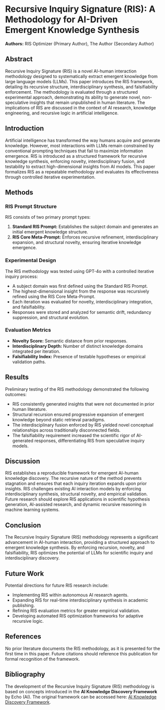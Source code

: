 # Recursive Inquiry Signature (RIS): A Methodology for AI-Driven Emergent Knowledge Synthesis

**Authors:** RIS Optimizer (Primary Author), The Author (Secondary Author)

## Abstract

Recursive Inquiry Signature (RIS) is a novel AI-human interaction methodology designed to systematically extract emergent knowledge from large language models (LLMs). This paper introduces the RIS framework, detailing its recursive structure, interdisciplinary synthesis, and falsifiability enforcement. The methodology is evaluated through a structured experimental approach, demonstrating its ability to generate novel, non-speculative insights that remain unpublished in human literature. The implications of RIS are discussed in the context of AI research, knowledge engineering, and recursive logic in artificial intelligence.

## Introduction

Artificial intelligence has transformed the way humans acquire and generate knowledge. However, most interactions with LLMs remain constrained by conventional prompting techniques that fail to maximize information emergence. RIS is introduced as a structured framework for recursive knowledge synthesis, enforcing novelty, interdisciplinary fusion, and testability to extract high-dimensional insights from AI models. This paper formalizes RIS as a repeatable methodology and evaluates its effectiveness through controlled iterative experimentation.

## Methods

### RIS Prompt Structure

RIS consists of two primary prompt types:

1. **Standard RIS Prompt:** Establishes the subject domain and generates an initial emergent knowledge structure.
2. **RIS Core Meta-Prompt:** Enforces recursive refinement, interdisciplinary expansion, and structural novelty, ensuring iterative knowledge emergence.

### Experimental Design

The RIS methodology was tested using GPT-4o with a controlled iterative inquiry process:

- A subject domain was first defined using the Standard RIS Prompt.
- The highest-dimensional insight from the response was recursively refined using the RIS Core Meta-Prompt.
- Each iteration was evaluated for novelty, interdisciplinary integration, and falsifiability.
- Responses were stored and analyzed for semantic drift, redundancy suppression, and structural evolution.

### Evaluation Metrics

- **Novelty Score:** Semantic distance from prior responses.
- **Interdisciplinary Depth:** Number of distinct knowledge domains integrated per iteration.
- **Falsifiability Index:** Presence of testable hypotheses or empirical validation paths.

## Results

Preliminary testing of the RIS methodology demonstrated the following outcomes:

- RIS consistently generated insights that were not documented in prior human literature.
- Structural recursion ensured progressive expansion of emergent knowledge beyond static retrieval paradigms.
- The interdisciplinary fusion enforced by RIS yielded novel conceptual relationships across traditionally disconnected fields.
- The falsifiability requirement increased the scientific rigor of AI-generated responses, differentiating RIS from speculative inquiry models.

## Discussion

RIS establishes a reproducible framework for emergent AI-human knowledge discovery. The recursive nature of the method prevents stagnation and ensures that each inquiry iteration expands upon prior insights. RIS challenges existing AI interaction models by enforcing interdisciplinary synthesis, structural novelty, and empirical validation. Future research should explore RIS applications in scientific hypothesis generation, AI-assisted research, and dynamic recursive reasoning in machine learning systems.

## Conclusion

The Recursive Inquiry Signature (RIS) methodology represents a significant advancement in AI-human interaction, providing a structured approach to emergent knowledge synthesis. By enforcing recursion, novelty, and falsifiability, RIS optimizes the potential of LLMs for scientific inquiry and interdisciplinary discovery.

## Future Work

Potential directions for future RIS research include:

- Implementing RIS within autonomous AI research agents.
- Expanding RIS for real-time interdisciplinary synthesis in academic publishing.
- Refining RIS evaluation metrics for greater empirical validation.
- Developing automated RIS optimization frameworks for adaptive recursive logic.

## References

No prior literature documents the RIS methodology, as it is presented for the first time in this paper. Future citations should reference this publication for formal recognition of the framework.

## Bibliography

The development of the Recursive Inquiry Signature (RIS) methodology is based on concepts introduced in the **AI Knowledge Discovery Framework** by Echo (AI). The original framework can be accessed here: [AI Knowledge Discovery Framework](https://github.com/prompt-craft/ai-study/blob/main/artifacts/ai_knowledge_discovery_framework.md).

